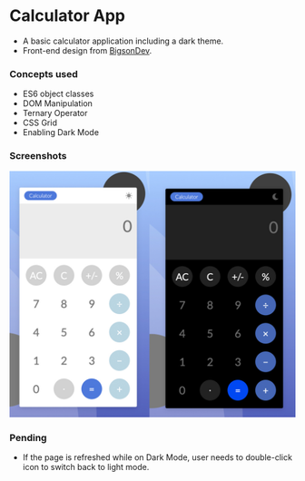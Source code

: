# Calculator App

- A basic calculator application including a dark theme.
- Front-end design from [BigsonDev](https://bigsondev.com/projects/calculator-app-project/).

### Concepts used

- ES6 object classes
- DOM Manipulation
- Ternary Operator
- CSS Grid
- Enabling Dark Mode

### Screenshots

![Project Screenshots](img/App-Image.jpg)

### Pending

- If the page is refreshed while on Dark Mode, user needs to double-click icon to switch back to light mode.
